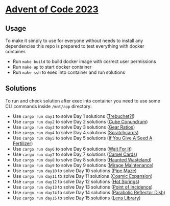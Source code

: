 # [Advent of Code 2023](https://adventofcode.com/2023)

## Usage

To make it simply to use for everyone without needs to install any dependencies this repo is prepared to test everything with docker container.

* Run `make build` to build docker image with correct user permissions
* Run `make up` to start docker container
* Run `make ssh` to exec into container and run solutions

## Solutions

To run and check solution after exec into container you need to use some CLI commands inside `/mnt/app` directory:

* Use `cargo run day1` to solve Day 1 solutions ([Trebuchet?!](https://adventofcode.com/2023/day/1))
* Use `cargo run day2` to solve Day 2 solutions ([Cube Conundrum](https://adventofcode.com/2023/day/2))
* Use `cargo run day3` to solve Day 3 solutions ([Gear Ratios](https://adventofcode.com/2023/day/3))
* Use `cargo run day4` to solve Day 4 solutions ([Scratchcards](https://adventofcode.com/2023/day/4))
* Use `cargo run day5` to solve Day 5 solutions ([If You Give A Seed A Fertilizer](https://adventofcode.com/2023/day/5))
* Use `cargo run day6` to solve Day 6 solutions ([Wait For It](https://adventofcode.com/2023/day/6))
* Use `cargo run day7` to solve Day 7 solutions ([Camel Cards](https://adventofcode.com/2023/day/7))
* Use `cargo run day8` to solve Day 8 solutions ([Haunted Wasteland](https://adventofcode.com/2023/day/8))
* Use `cargo run day9` to solve Day 9 solutions ([Mirage Maintenance](https://adventofcode.com/2023/day/9))
* Use `cargo run day10` to solve Day 10 solutions ([Pipe Maze](https://adventofcode.com/2023/day/10))
* Use `cargo run day11` to solve Day 11 solutions ([Cosmic Expansion](https://adventofcode.com/2023/day/11))
* Use `cargo run day12` to solve Day 12 solutions ([Hot Springs](https://adventofcode.com/2023/day/12))
* Use `cargo run day13` to solve Day 13 solutions ([Point of Incidence](https://adventofcode.com/2023/day/13))
* Use `cargo run day14` to solve Day 14 solutions ([Parabolic Reflector Dish](https://adventofcode.com/2023/day/14))
* Use `cargo run day15` to solve Day 15 solutions ([Lens Library](https://adventofcode.com/2023/day/15))
